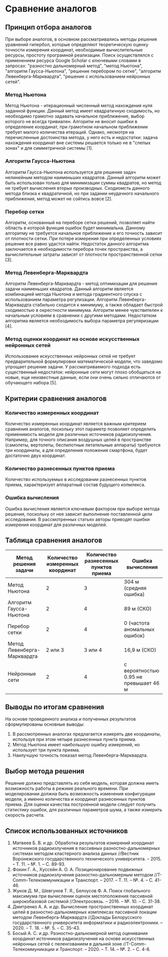 # Сравнение аналогов
## Принцип отбора аналогов
При выборе аналогов, в основном рассматривались методы решения уравнений гипербол, которые определяют теоретическую оценку точности измерения координат, необходимые вычислительные ресурсы, простоту програмной реализации. Поиск осуществлялся с применением ресурса Google Scholar с ключевыми словами в запросах: "разностно дальномерный метод", "метод Ньютона", "алгоритм Гаусса-Ньютона", "решение перебором по сетке", "алгоритм Левенберга-Марквардта", "решение с использованием нейронных сетей".

### Метод Ньютона
Метод Ньютона - итерационный численный метод нахождения нуля заданной функции. Данный метод имеет квадратичную сходимость, но необходимо грамотно задавать начальное приближение, выбор которого не всегда тривиален. Алгоритм не вносит ошибки в определение координат, при грамотном начальном приближении требует малого количества итераций. Однако, несмотря на перечисленные достоинства метода, у него есть и недостатки: задача нахождения координат вне системы решается только не в "слепых зонах" и для симметричной системы [1].

### Алгоритм Гаусса-Ньютона
Алгоритм Гаусса-Ньютона используется для решения задач нелинейным методом наименьших квадратов. Данный алгоритм может быть использован только для минимизации суммы квадратов, но метод не требует вычисления вторых производных. Сходиомсть данного метода близка к квадратичной, но при задании неудачного начального приближения, метод может не сойтись вовсе [2].

### Перебор сетки
Алгоритм, основанный на переборе сетки решений, позволяет найти область в которой функция ошибок будет минимальна. Данному алгоритму не требуется начальное приближение и его точность зависит от плотности сетки. При потере измерения при определенных условиях решение все равно удастся найти. Недостаток данного алгоритма заключается в необходимости перебора точек пространства, а вычислительные затраты зависят от плотности пространственной сетки [3].

### Метод Левенберга-Марквардта
Алгоритм Левенберга-Марквардта - метод оптимизации для решения задачи наименьших квадратов. Данный алгоритм является комбинацией метода Ньютона и метода градиентного спуска с использованием параметра регулизации. Алгоритм Левенберга-Марквардта стабильно сходится к минимуму, а также обладает быстрой сходимостью в окрестности минимума. Алгоритм менее чувствителен к начальным условиям в сравнении с другими методами. Недостатком алгоритма является необходимость выбора параметра регуляризации [4].

### Метод оценки координат на основе искусственных нейронных сетей
Использование искусственных нейронных сетей не требует предварительной формулировки математической модели, что заведомо упрощает решение задачи. У рассматриваемого подхода есть существенный недостаток: нейронные сети могут плохо обобщаться на новые, еще неизвестные данные, если они очень сильно отличаются от обучающего набора [5].

## Критерии сравнения аналогов
### Количество измеренных координат
Количество измеренных координат является важным критерием сравнения аналогов, поскольку этот параметр позволяет определить применимость модели для различных источников радиоизлучения. Например, для точного описания воздушных целей в пространстве (самолеты, вертолеты, беспилотные летательные аппараты) требуются три координаты, а для определения положения смартфона, будет достаточно двух координат.

### Количество разнесенных пунктов приема
Количество используемых в исследовании разнесенных пунктов приема, характеризует аппаратный состав будущего копмлекса.  

### Ошибка вычисления
Ошибка вычисления является ключевым фактором при выборе метода решения, поскольку от нее зависит выполнение поставленной цели исследования. В рассмотренных статьях авторы приводят ошибки измерения координат для различных моделей. 

## Таблица сравнения аналогов
|Метод решения задачи|Количество измеренных координат      |Количество разнесенных пунктов приема|Ошибка вычисления|
|--------------------|-------------------------------------|------------------------|-----------------                    |
|Метод Ньютона       | 2                                   | 3                      |304 м (средняя ошибка)               |
|Алгоритм Гаусса-Ньютона| 2                                | 4                      |89 м (СКО)                           |
|Перебор сетки       | 2                                   | 4                      | 0 (частота аномальных ошибок)       |
|Метод Левенберга-Марквардта| 2 или 3                      | 3 или 4                | 16,9 м (СКО)                        |
|Нейронные сети| 2                                         | 4                      |с вероятностью 0.95 не превышает 46 м|

## Выводы по итогам сравнения
На основе проведенного анализа и полученных результатов сформулированы основные выводы:
1. В рассмотренных аналогах предлагается измерять две координаты, используя при этом четыре разнесенных пункта приема.
1. Метод Ньютона имеет наибольшую ошибку измерений, но использует три пункта приема.
1. Наилучшую точность показал метод Левенберга-Марквардта.

## Выбор метода решения
Решение должно представлять из себя модель, которая должна иметь возможность работы в режиме реального времени. При моделировании должна быть возможность изменения конфигурации модели, а именно количества и координат разнесенных пунктов приема. Для оценки качества построенной модели следует получить статистику ошибок, для различных параметров шума, а также измерить скорость расчета.

## Список использованных источников
1. Матвеев Б. В. и др. Обработка результатов измерений координат источников радиоизлучения в пассивных разностно-дальномерных системах методом кластерного анализа данных //Вестник Воронежского государственного технического университета. – 2015. – Т. 11. – №. 1. – С. 89-93.
2. Фокин Г. А., Хуссейн А. О. А. Позиционирование подвижных источников радиоизлучения разностно-дальномерным методом //T-Comm-Телекоммуникации и Транспорт. – 2017. – Т. 11. – №. 4. – С. 41-46.
3. Жуков Д. М., Шевгунов Т. Я., Белоусов Ф. А. Поиск глобального максимума при вычислении оценок местоположения пассивной широкобазовой системой //Электросвязь. – 2016. – №. 10. – С. 31-38.
4. Дмитренко А. А. и др. Вычисление пространственных координат целей в разностно-дальномерных комплексах пассивной локации методом Левенберга-Марквардта //Доклады Белорусского государственного университета информатики и радиоэлектроники. – 2020. – Т. 18. – №. 5. – С. 35-43.
5. Босый А. С. и др. Разностно-дальномерной метод оценивания координат источников радиоизлучения на основе искусственных нейронных сетей с пеленгованием в дальней зоне //T-Comm-Телекоммуникации и Транспорт. – 2020. – Т. 14. – №. 2. – С. 4-8.